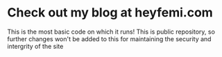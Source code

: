 # Check out my blog at heyfemi.com 
This is the most basic code on which it runs! This is public repository, so further changes won't be added to this for maintaining the security and intergrity of the site
